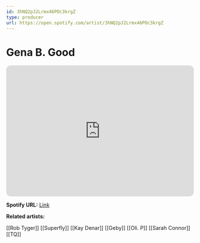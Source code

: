 ```yaml
---
id: 3hNQ2pJ2Lrmx46POc3krgZ
type: producer
url: https://open.spotify.com/artist/3hNQ2pJ2Lrmx46POc3krgZ
---
```

# Gena B. Good

<iframe style="border-radius:12px" src="https://open.spotify.com/embed/artist/3hNQ2pJ2Lrmx46POc3krgZ" width="100%" height="352" frameBorder="0" allowfullscreen="" allow="autoplay; clipboard-write; encrypted-media; fullscreen; picture-in-picture" loading="lazy"></iframe>

**Spotify URL:** [Link](https://open.spotify.com/artist/3hNQ2pJ2Lrmx46POc3krgZ)

**Related artists:**

[[Rob Tyger]]
[[Superfly]]
[[Kay Denar]]
[[Geby]]
[[Oli. P]]
[[Sarah Connor]]
[[TQ]]

